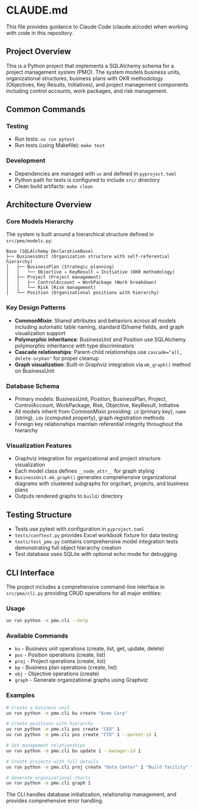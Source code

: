 # CLAUDE.md

This file provides guidance to Claude Code (claude.ai/code) when working with code in this repository.

## Project Overview

This is a Python project that implements a SQLAlchemy schema for a project management system (PMO). The system models business units, organizational structures, business plans with OKR methodology (Objectives, Key Results, Initiatives), and project management components including control accounts, work packages, and risk management.

## Common Commands

### Testing
- Run tests: `uv run pytest`
- Run tests (using Makefile): `make test`

### Development
- Dependencies are managed with `uv` and defined in `pyproject.toml`
- Python path for tests is configured to include `src/` directory
- Clean build artifacts: `make clean`

## Architecture Overview

### Core Models Hierarchy
The system is built around a hierarchical structure defined in `src/pmo/models.py`:

```
Base (SQLAlchemy DeclarativeBase)
├── BusinessUnit (Organization structure with self-referential hierarchy)
│   ├── BusinessPlan (Strategic planning)
│   │   └── Objective → KeyResult → Initiative (OKR methodology)
│   ├── Project (Project management)
│   │   ├── ControlAccount → WorkPackage (Work breakdown)
│   │   └── Risk (Risk management)
│   └── Position (Organizational positions with hierarchy)
```

### Key Design Patterns
- **CommonMixin**: Shared attributes and behaviors across all models including automatic table naming, standard ID/name fields, and graph visualization support
- **Polymorphic inheritance**: BusinessUnit and Position use SQLAlchemy polymorphic inheritance with type discriminators
- **Cascade relationships**: Parent-child relationships use `cascade="all, delete-orphan"` for proper cleanup
- **Graph visualization**: Built-in Graphviz integration via `mk_graph()` method on BusinessUnit

### Database Schema
- Primary models: BusinessUnit, Position, BusinessPlan, Project, ControlAccount, WorkPackage, Risk, Objective, KeyResult, Initiative
- All models inherit from CommonMixin providing: `id` (primary key), `name` (string), `idx` (computed property), graph registration methods
- Foreign key relationships maintain referential integrity throughout the hierarchy

### Visualization Features
- Graphviz integration for organizational and project structure visualization
- Each model class defines `__node_attr__` for graph styling
- `BusinessUnit.mk_graph()` generates comprehensive organizational diagrams with clustered subgraphs for orgchart, projects, and business plans
- Outputs rendered graphs to `build/` directory

## Testing Structure
- Tests use pytest with configuration in `pyproject.toml`
- `tests/conftest.py` provides Excel workbook fixture for data testing
- `tests/test_pmo.py` contains comprehensive model integration tests demonstrating full object hierarchy creation
- Test database uses SQLite with optional echo mode for debugging

## CLI Interface

The project includes a comprehensive command-line interface in `src/pmo/cli.py` providing CRUD operations for all major entities:

### Usage
```bash
uv run python -m pmo.cli --help
```

### Available Commands
- `bu` - Business unit operations (create, list, get, update, delete)
- `pos` - Position operations (create, list)  
- `proj` - Project operations (create, list)
- `bp` - Business plan operations (create, list)
- `obj` - Objective operations (create)
- `graph` - Generate organizational graphs using Graphviz

### Examples
```bash
# Create a business unit
uv run python -m pmo.cli bu create "Acme Corp"

# Create positions with hierarchy  
uv run python -m pmo.cli pos create "CEO" 1
uv run python -m pmo.cli pos create "CTO" 1 --parent-id 1

# Set management relationships
uv run python -m pmo.cli bu update 1 --manager-id 1

# Create projects with full details
uv run python -m pmo.cli proj create "Data Center" 1 "Build facility" "TND-001" "50MW facility" --budget 5000000

# Generate organizational charts
uv run python -m pmo.cli graph 1
```

The CLI handles database initialization, relationship management, and provides comprehensive error handling.


